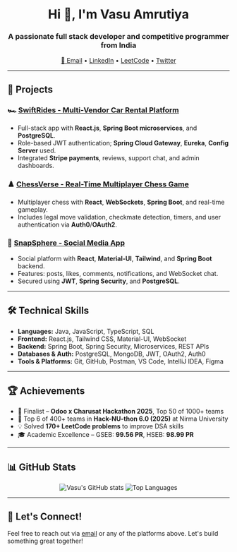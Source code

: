 <h1 align="center">Hi 👋, I'm Vasu Amrutiya</h1>
<h3 align="center">A passionate full stack developer and competitive programmer from India</h3>

<p align="center">
  <a href="mailto:vasuamrutiya12@gmail.com">📧 Email</a> •
  <a href="https://www.linkedin.com/in/vasu-amrutia-1397aa29a/" target="_blank">LinkedIn</a> •
  <a href="https://leetcode.com/u/vasu_amrutiya12/" target="_blank">LeetCode</a> •
  <a href="https://x.com/VasuAmrutiya12" target="_blank">Twitter</a>
</p>

---

## 🚀 Projects

### 🏎️ [SwiftRides - Multi-Vendor Car Rental Platform](https://github.com/druman12/CarRentalSystem)
- Full-stack app with **React.js**, **Spring Boot microservices**, and **PostgreSQL**.
- Role-based JWT authentication; **Spring Cloud Gateway**, **Eureka**, **Config Server** used.
- Integrated **Stripe payments**, reviews, support chat, and admin dashboards.

### ♟️ [ChessVerse - Real-Time Multiplayer Chess Game](https://github.com/vasuamrutiya12/ChessVerse)
- Multiplayer chess with **React**, **WebSockets**, **Spring Boot**, and real-time gameplay.
- Includes legal move validation, checkmate detection, timers, and user authentication via **Auth0**/**OAuth2**.

### 📸 [SnapSphere - Social Media App](https://github.com/vasuamrutiya12/SnapSphere)
- Social platform with **React**, **Material-UI**, **Tailwind**, and **Spring Boot** backend.
- Features: posts, likes, comments, notifications, and WebSocket chat.
- Secured using **JWT**, **Spring Security**, and **PostgreSQL**.

---

## 🛠️ Technical Skills

- **Languages:** Java, JavaScript, TypeScript, SQL  
- **Frontend:** React.js, Tailwind CSS, Material-UI, WebSocket  
- **Backend:** Spring Boot, Spring Security, Microservices, REST APIs  
- **Databases & Auth:** PostgreSQL, MongoDB, JWT, OAuth2, Auth0  
- **Tools & Platforms:** Git, GitHub, Postman, VS Code, IntelliJ IDEA, Figma  

---

## 🏆 Achievements

- 🏅 Finalist – **Odoo x Charusat Hackathon 2025**, Top 50 of 1000+ teams  
- 🥇 Top 6 of 400+ teams in **Hack-NU-thon 6.0 (2025)** at Nirma University  
- 💡 Solved **170+ LeetCode problems** to improve DSA skills  
- 🎓 Academic Excellence – GSEB: **99.56 PR**, HSEB: **98.99 PR**

---

## 📊 GitHub Stats

<p align="center">
  <img src="https://github-readme-stats.vercel.app/api?username=vasuamrutiya12&show_icons=true&theme=github_dark" alt="Vasu's GitHub stats" />
  <img src="https://github-readme-stats.vercel.app/api/top-langs/?username=vasuamrutiya12&layout=compact&theme=github_dark" alt="Top Languages" />
</p>

---

## 🤝 Let's Connect!

Feel free to reach out via [email](mailto:vasuamrutiya12@gmail.com) or any of the platforms above. Let's build something great together!
